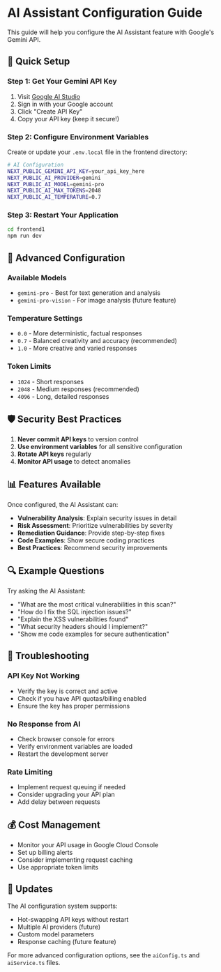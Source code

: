 # AI Assistant Configuration Guide

This guide will help you configure the AI Assistant feature with Google's Gemini API.

## 🚀 Quick Setup

### Step 1: Get Your Gemini API Key

1. Visit [Google AI Studio](https://makersuite.google.com/app/apikey)
2. Sign in with your Google account
3. Click "Create API Key"
4. Copy your API key (keep it secure!)

### Step 2: Configure Environment Variables

Create or update your `.env.local` file in the frontend directory:

```bash
# AI Configuration
NEXT_PUBLIC_GEMINI_API_KEY=your_api_key_here
NEXT_PUBLIC_AI_PROVIDER=gemini
NEXT_PUBLIC_AI_MODEL=gemini-pro
NEXT_PUBLIC_AI_MAX_TOKENS=2048
NEXT_PUBLIC_AI_TEMPERATURE=0.7
```

### Step 3: Restart Your Application

```bash
cd frontend1
npm run dev
```

## 🔧 Advanced Configuration

### Available Models
- `gemini-pro` - Best for text generation and analysis
- `gemini-pro-vision` - For image analysis (future feature)

### Temperature Settings
- `0.0` - More deterministic, factual responses
- `0.7` - Balanced creativity and accuracy (recommended)
- `1.0` - More creative and varied responses

### Token Limits
- `1024` - Short responses
- `2048` - Medium responses (recommended)
- `4096` - Long, detailed responses

## 🛡️ Security Best Practices

1. **Never commit API keys** to version control
2. **Use environment variables** for all sensitive configuration
3. **Rotate API keys** regularly
4. **Monitor API usage** to detect anomalies

## 📊 Features Available

Once configured, the AI Assistant can:

- **Vulnerability Analysis**: Explain security issues in detail
- **Risk Assessment**: Prioritize vulnerabilities by severity
- **Remediation Guidance**: Provide step-by-step fixes
- **Code Examples**: Show secure coding practices
- **Best Practices**: Recommend security improvements

## 🔍 Example Questions

Try asking the AI Assistant:

- "What are the most critical vulnerabilities in this scan?"
- "How do I fix the SQL injection issues?"
- "Explain the XSS vulnerabilities found"
- "What security headers should I implement?"
- "Show me code examples for secure authentication"

## 🚨 Troubleshooting

### API Key Not Working
- Verify the key is correct and active
- Check if you have API quotas/billing enabled
- Ensure the key has proper permissions

### No Response from AI
- Check browser console for errors
- Verify environment variables are loaded
- Restart the development server

### Rate Limiting
- Implement request queuing if needed
- Consider upgrading your API plan
- Add delay between requests

## 💰 Cost Management

- Monitor your API usage in Google Cloud Console
- Set up billing alerts
- Consider implementing request caching
- Use appropriate token limits

## 🔄 Updates

The AI configuration system supports:
- Hot-swapping API keys without restart
- Multiple AI providers (future)
- Custom model parameters
- Response caching (future feature)

For more advanced configuration options, see the `aiConfig.ts` and `aiService.ts` files.
